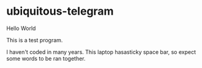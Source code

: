 # ubiquitous-telegram
Hello World

This is a test program.

I haven't coded in many years. This laptop hasasticky space bar, so expect some words to be ran together.


